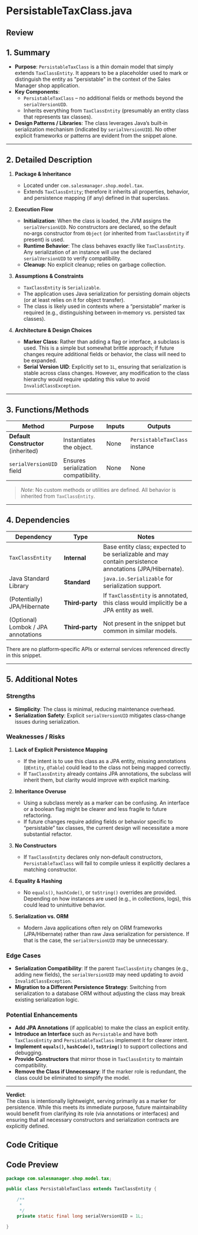 # PersistableTaxClass.java

## Review

## 1. Summary  
- **Purpose**: `PersistableTaxClass` is a thin domain model that simply extends `TaxClassEntity`.  It appears to be a placeholder used to mark or distinguish the entity as "persistable" in the context of the Sales Manager shop application.  
- **Key Components**:  
  - `PersistableTaxClass` – no additional fields or methods beyond the `serialVersionUID`.  
  - Inherits everything from `TaxClassEntity` (presumably an entity class that represents tax classes).  
- **Design Patterns / Libraries**: The class leverages Java’s built‑in serialization mechanism (indicated by `serialVersionUID`). No other explicit frameworks or patterns are evident from the snippet alone.

---

## 2. Detailed Description  
1. **Package & Inheritance**  
   - Located under `com.salesmanager.shop.model.tax`.  
   - Extends `TaxClassEntity`; therefore it inherits all properties, behavior, and persistence mapping (if any) defined in that superclass.

2. **Execution Flow**  
   - **Initialization**: When the class is loaded, the JVM assigns the `serialVersionUID`. No constructors are declared, so the default no‑args constructor from `Object` (or inherited from `TaxClassEntity` if present) is used.  
   - **Runtime Behavior**: The class behaves exactly like `TaxClassEntity`. Any serialization of an instance will use the declared `serialVersionUID` to verify compatibility.  
   - **Cleanup**: No explicit cleanup; relies on garbage collection.

3. **Assumptions & Constraints**  
   - `TaxClassEntity` is `Serializable`.  
   - The application uses Java serialization for persisting domain objects (or at least relies on it for object transfer).  
   - The class is likely used in contexts where a “persistable” marker is required (e.g., distinguishing between in‑memory vs. persisted tax classes).

4. **Architecture & Design Choices**  
   - **Marker Class**: Rather than adding a flag or interface, a subclass is used. This is a simple but somewhat brittle approach; if future changes require additional fields or behavior, the class will need to be expanded.  
   - **Serial Version UID**: Explicitly set to `1L`, ensuring that serialization is stable across class changes. However, any modification to the class hierarchy would require updating this value to avoid `InvalidClassException`.

---

## 3. Functions/Methods  
| Method | Purpose | Inputs | Outputs | Side‑Effects |
|--------|---------|--------|---------|--------------|
| **Default Constructor** (inherited) | Instantiates the object. | None | `PersistableTaxClass` instance | None |
| `serialVersionUID` field | Ensures serialization compatibility. | None | None | None |

> *Note*: No custom methods or utilities are defined. All behavior is inherited from `TaxClassEntity`.

---

## 4. Dependencies  
| Dependency | Type | Notes |
|------------|------|-------|
| `TaxClassEntity` | **Internal** | Base entity class; expected to be serializable and may contain persistence annotations (JPA/Hibernate). |
| Java Standard Library | **Standard** | `java.io.Serializable` for serialization support. |
| (Potentially) JPA/Hibernate | **Third‑party** | If `TaxClassEntity` is annotated, this class would implicitly be a JPA entity as well. |
| (Optional) Lombok / JPA annotations | **Third‑party** | Not present in the snippet but common in similar models. |

There are no platform‑specific APIs or external services referenced directly in this snippet.

---

## 5. Additional Notes  

### Strengths  
- **Simplicity**: The class is minimal, reducing maintenance overhead.  
- **Serialization Safety**: Explicit `serialVersionUID` mitigates class‑change issues during serialization.

### Weaknesses / Risks  
1. **Lack of Explicit Persistence Mapping**  
   - If the intent is to use this class as a JPA entity, missing annotations (`@Entity`, `@Table`) could lead to the class not being mapped correctly.  
   - If `TaxClassEntity` already contains JPA annotations, the subclass will inherit them, but clarity would improve with explicit marking.

2. **Inheritance Overuse**  
   - Using a subclass merely as a marker can be confusing. An interface or a boolean flag might be clearer and less fragile to future refactoring.  
   - If future changes require adding fields or behavior specific to “persistable” tax classes, the current design will necessitate a more substantial refactor.

3. **No Constructors**  
   - If `TaxClassEntity` declares only non‑default constructors, `PersistableTaxClass` will fail to compile unless it explicitly declares a matching constructor.  

4. **Equality & Hashing**  
   - No `equals()`, `hashCode()`, or `toString()` overrides are provided. Depending on how instances are used (e.g., in collections, logs), this could lead to unintuitive behavior.

5. **Serialization vs. ORM**  
   - Modern Java applications often rely on ORM frameworks (JPA/Hibernate) rather than raw Java serialization for persistence. If that is the case, the `serialVersionUID` may be unnecessary.

### Edge Cases  
- **Serialization Compatibility**: If the parent `TaxClassEntity` changes (e.g., adding new fields), the `serialVersionUID` may need updating to avoid `InvalidClassException`.  
- **Migration to a Different Persistence Strategy**: Switching from serialization to a database ORM without adjusting the class may break existing serialization logic.

### Potential Enhancements  
- **Add JPA Annotations** (if applicable) to make the class an explicit entity.  
- **Introduce an Interface** such as `Persistable` and have both `TaxClassEntity` and `PersistableTaxClass` implement it for clearer intent.  
- **Implement `equals()`, `hashCode()`, `toString()`** to support collections and debugging.  
- **Provide Constructors** that mirror those in `TaxClassEntity` to maintain compatibility.  
- **Remove the Class if Unnecessary**: If the marker role is redundant, the class could be eliminated to simplify the model.

---

**Verdict**:  
The class is intentionally lightweight, serving primarily as a marker for persistence. While this meets its immediate purpose, future maintainability would benefit from clarifying its role (via annotations or interfaces) and ensuring that all necessary constructors and serialization contracts are explicitly defined.

## Code Critique



## Code Preview

```java
package com.salesmanager.shop.model.tax;

public class PersistableTaxClass extends TaxClassEntity {

	/**
	 * 
	 */
	private static final long serialVersionUID = 1L;

}



```
